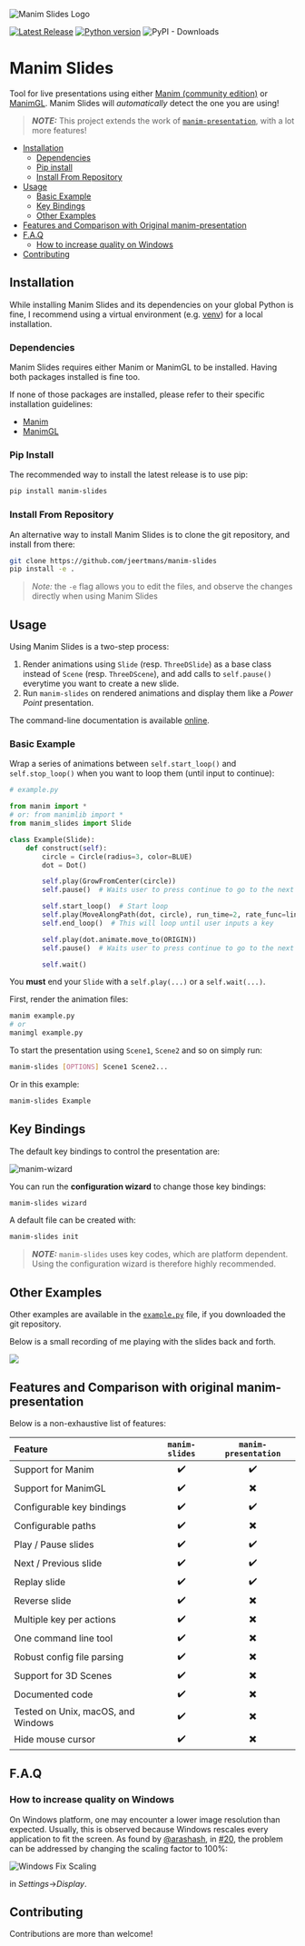 ![Manim Slides Logo](https://raw.githubusercontent.com/jeertmans/manim-slides/main/static/logo.png)

[![Latest Release][pypi-version-badge]][pypi-version-url]
[![Python version][pypi-python-version-badge]][pypi-version-url]
![PyPI - Downloads](https://img.shields.io/pypi/dm/manim-slides)
# Manim Slides

Tool for live presentations using either [Manim (community edition)](https://www.manim.community/) or [ManimGL](https://3b1b.github.io/manim/). Manim Slides will *automatically* detect the one you are using!

> **_NOTE:_**  This project extends the work of [`manim-presentation`](https://github.com/galatolofederico/manim-presentation), with a lot more features!

- [Installation](#installation)
  * [Dependencies](#dependencies)
  * [Pip install](#pip-install)
  * [Install From Repository](#install-from-repository)
- [Usage](#usage)
  * [Basic Example](#basic-example)
  * [Key Bindings](#key-bindings)
  * [Other Examples](#other-examples)
- [Features and Comparison with Original manim-presentation](#features-and-comparison-with-original-manim-presentation)
- [F.A.Q](#faq)
  * [How to increase quality on Windows](#how-to-increase-quality-on-windows)
- [Contributing](#contributing)

## Installation

While installing Manim Slides and its dependencies on your global Python is fine, I recommend using a virtual environment (e.g. [venv](https://docs.python.org/3/tutorial/venv.html)) for a local installation.

### Dependencies

Manim Slides requires either Manim or ManimGL to be installed. Having both packages installed is fine too.

If none of those packages are installed, please refer to their specific installation guidelines:
- [Manim](https://docs.manim.community/en/stable/installation.html)
- [ManimGL](https://3b1b.github.io/manim/getting_started/installation.html)

### Pip Install

The recommended way to install the latest release is to use pip:

```bash
pip install manim-slides
```

### Install From Repository

An alternative way to install Manim Slides is to clone the git repository, and install from there:

```bash
git clone https://github.com/jeertmans/manim-slides
pip install -e .
```

> *Note:* the `-e` flag allows you to edit the files, and observe the changes directly when using Manim Slides

## Usage

Using Manim Slides is a two-step process:
1. Render animations using `Slide` (resp. `ThreeDSlide`) as a base class instead of `Scene` (resp. `ThreeDScene`), and add calls to `self.pause()` everytime you want to create a new slide.
2. Run `manim-slides` on rendered animations and display them like a *Power Point* presentation.

The command-line documentation is available [online](https://eertmans.be/manim-slides/).

### Basic Example


Wrap a series of animations between `self.start_loop()` and `self.stop_loop()` when you want to loop them (until input to continue):

```python
# example.py

from manim import *
# or: from manimlib import *
from manim_slides import Slide

class Example(Slide):
    def construct(self):
        circle = Circle(radius=3, color=BLUE)
        dot = Dot()

        self.play(GrowFromCenter(circle))
        self.pause()  # Waits user to press continue to go to the next slide

        self.start_loop()  # Start loop
        self.play(MoveAlongPath(dot, circle), run_time=2, rate_func=linear)
        self.end_loop()  # This will loop until user inputs a key

        self.play(dot.animate.move_to(ORIGIN))
        self.pause()  # Waits user to press continue to go to the next slide

        self.wait()
```

You **must** end your `Slide` with a `self.play(...)` or a `self.wait(...)`.

First, render the animation files:

```bash
manim example.py
# or
manimgl example.py
```

To start the presentation using `Scene1`, `Scene2` and so on simply run:

```bash
manim-slides [OPTIONS] Scene1 Scene2...
```

Or in this example:

```bash
manim-slides Example
```

##  Key Bindings

The default key bindings to control the presentation are:

![manim-wizard](https://user-images.githubusercontent.com/27275099/197468787-19c83a81-d757-47b9-8f68-218427d30298.png)


You can run the **configuration wizard** to change those key bindings:

```bash
manim-slides wizard
```

A default file can be created with:

```bash
manim-slides init
```

> **_NOTE:_**  `manim-slides` uses key codes, which are platform dependent. Using the configuration wizard is therefore highly recommended.

## Other Examples

Other examples are available in the [`example.py`](https://github.com/jeertmans/manim-slides/blob/main/example.py) file, if you downloaded the git repository.

Below is a small recording of me playing with the slides back and forth.

![](https://raw.githubusercontent.com/jeertmans/manim-slides/main/static/example.gif)


## Features and Comparison with original manim-presentation

Below is a non-exhaustive list of features:

| Feature | `manim-slides` | `manim-presentation` |
|:--------|:--------------:|:--------------------:|
| Support for Manim | :heavy_check_mark: | :heavy_check_mark: |
| Support for ManimGL | :heavy_check_mark: | :heavy_multiplication_x: |
| Configurable key bindings | :heavy_check_mark: | :heavy_check_mark: |
| Configurable paths | :heavy_check_mark: | :heavy_multiplication_x: |
| Play / Pause slides | :heavy_check_mark: | :heavy_check_mark: |
| Next / Previous slide | :heavy_check_mark: | :heavy_check_mark: |
| Replay slide | :heavy_check_mark: | :heavy_check_mark: |
| Reverse slide | :heavy_check_mark: | :heavy_multiplication_x: |
| Multiple key per actions | :heavy_check_mark: | :heavy_multiplication_x: |
| One command line tool | :heavy_check_mark: | :heavy_multiplication_x: |
| Robust config file parsing | :heavy_check_mark: | :heavy_multiplication_x: |
| Support for 3D Scenes | :heavy_check_mark: | :heavy_multiplication_x: |
| Documented code | :heavy_check_mark: | :heavy_multiplication_x: |
| Tested on Unix, macOS, and Windows | :heavy_check_mark: | :heavy_multiplication_x: |
| Hide mouse cursor | :heavy_check_mark: | :heavy_multiplication_x: |

## F.A.Q

### How to increase quality on Windows

On Windows platform, one may encounter a lower image resolution than expected. Usually, this is observed because Windows rescales every application to fit the screen.
As found by [@arashash](https://github.com/arashash), in [#20](https://github.com/jeertmans/manim-slides/issues/20), the problem can be addressed by changing the scaling factor to 100%:

![Windows Fix Scaling](static/windows_quality_fix.png)

in *Settings*->*Display*.

## Contributing

Contributions are more than welcome!

[pypi-version-badge]: https://img.shields.io/pypi/v/manim-slides?label=manim-slides
[pypi-version-url]: https://pypi.org/project/manim-slides/
[pypi-python-version-badge]: https://img.shields.io/pypi/pyversions/manim-slides
